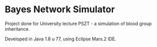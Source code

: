 Bayes Network Simulator
=======================

Project done for University lecture PSZT - a simulation of blood group inheritance.

Developed in Java 1.8 u 77, using Eclipse Mars.2 IDE.
